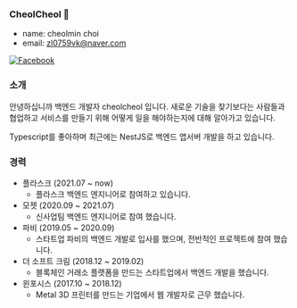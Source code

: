 ### CheolCheol 👋

<!--
**zlcjfalsvk/zlcjfalsvk** is a ✨ _special_ ✨ repository because its `README.md` (this file) appears on your GitHub profile.

Here are some ideas to get you started:

- 🔭 I’m currently working on ...
- 🌱 I’m currently learning ...
- 👯 I’m looking to collaborate on ...
- 🤔 I’m looking for help with ...
- 💬 Ask me about ...
- 📫 How to reach me: ...
- 😄 Pronouns: ...
- ⚡ Fun fact: ...
-->

- name: cheolmin choi
- email: zl0759vk@naver.com

<!--
[![Notion](https://img.shields.io/badge/-Notion-1877f2?style=round-square&logo=Notion&labelColor=yellow&color=white&link=https://www.notion.so/cheolcheol/Portfolio-9cc241aa3a7b41a1860d7b99ace40ef0)](https://www.notion.so/cheolcheol/Portfolio-9cc241aa3a7b41a1860d7b99ace40ef0) 
-->
[![Facebook](https://img.shields.io/badge/-Facebook-1877f2?style=round-square&logo=facebook&logoColor=white&labelColor=blue&color=white&link=https://www.facebook.com/cheolmin.choi1)](https://www.facebook.com/cheolmin.choi1)

### 소개
안녕하십니까 백엔드 개발자 cheolcheol 입니다. 새로운 기술을 찾기보다는 사람들과 협업하고 서비스를 만들기 위해 어떻게 일을 해야하는지에 대해 알아가고 있습니다.

Typescript를 좋아하며 최근에는 NestJS로 백엔드 앱서버 개발을 하고 있습니다.

### 경력
- 플라스크 (2021.07 ~ now)
    - 플라스크 백엔드 엔지니어로 참여하고 있습니다.
- 모젯 (2020.09 ~ 2021.07)
    - 신사업팀 백엔드 엔지니어로 참여 했습니다.
- 파비 (2019.05 ~ 2020.09)
    - 스타트업 파비의 백엔드 개발로 입사를 했으며, 전반적인 프로젝트에 참여 했습니다.
- 더 소프트 크림 (2018.12 ~ 2019.02)
    - 블록체인 거래소 플랫폼을 만드는 스타트업에서 백엔드 개발을 했습니다.
- 윈포시스 (2017.10 ~ 2018.12)
    - Metal 3D 프린터를 만드는 기업에서 웹 개발자로 근무 했습니다.

